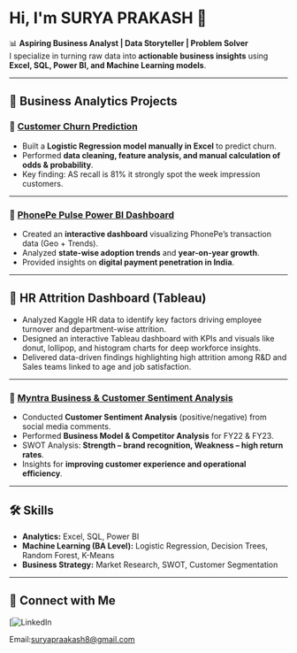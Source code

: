 # Hi, I'm SURYA PRAKASH 👋  

📊 **Aspiring Business Analyst | Data Storyteller | Problem Solver**  
I specialize in turning raw data into **actionable business insights** using **Excel, SQL, Power BI, and Machine Learning models**.  

---

## 💼 Business Analytics Projects  

### 🔹 [Customer Churn Prediction](https://github.com/suryapraakash/customer-churn-excel-dashboard)  
- Built a **Logistic Regression model manually in Excel** to predict churn.  
- Performed **data cleaning, feature analysis, and manual calculation of odds & probability**.  
- Key finding: AS recall is 81% it strongly spot the week impression customers.  

---

### 🔹 [PhonePe Pulse Power BI Dashboard](https://github.com/suryapraakash/Phone-Pulse-Dashboard)  
- Created an **interactive dashboard** visualizing PhonePe’s transaction data (Geo + Trends).  
- Analyzed **state-wise adoption trends** and **year-on-year growth**.  
- Provided insights on **digital payment penetration in India**.  

---
## 💼 HR Attrition Dashboard (Tableau)
- Analyzed Kaggle HR data to identify key factors driving employee turnover and department-wise attrition.  
- Designed an interactive Tableau dashboard with KPIs and visuals like donut, lollipop, and histogram charts for deep workforce insights.  
- Delivered data-driven findings highlighting high attrition among R&D and Sales teams linked to age and job satisfaction.    

---

### 🔹 [Myntra Business & Customer Sentiment Analysis](https://github.com/suryapraakash/Myntra-Analysis)  
- Conducted **Customer Sentiment Analysis** (positive/negative) from social media comments.  
- Performed **Business Model & Competitor Analysis** for FY22 & FY23.  
- SWOT Analysis: **Strength – brand recognition, Weakness – high return rates**.  
- Insights for **improving customer experience and operational efficiency**.  

---

## 🛠️ Skills  
- **Analytics:** Excel, SQL, Power BI 
- **Machine Learning (BA Level):** Logistic Regression, Decision Trees, Random Forest, K-Means  
- **Business Strategy:** Market Research, SWOT, Customer Segmentation  

---

## 🔗 Connect with Me  
[![LinkedIn](https://www.linkedin.com/in/suryaprakashpalani/)

Email:suryapraakash8@gmail.com
